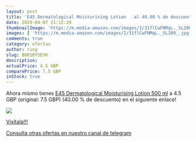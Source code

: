 ```yaml
---
layout: post
title: 'E45 Dermatological Moisturising Lotion   al 40.00 % de descuento'
date: 2020-04-07 21:12:29
thumbnailImage: 'https://m.media-amazon.com/images/I/31flCwFNMqL._SL200_.jpg'
images: [ 'https://m.media-amazon.com/images/I/31flCwFNMqL._SL200_.jpg' ]
comments: true
category: ofertas
author: ring
slug: B001RYSEVK
description:
actualPrice: 4.5 GBP
comparePrice: 7.5 GBP
inStock: true
---
```


Ahora mismo tienes [E45 Dermatological Moisturising Lotion  500 ml](https://www.amazon.com/dp/B001RYSEVK/?tag=redken08-20) a 4.5 GBP (original: 7.5 GBP) (40.00 %  de descuento) en el siguiente enlace!

[![](https://m.media-amazon.com/images/I/31flCwFNMqL._SL200_.jpg)](https://www.amazon.com/dp/B001RYSEVK/?tag=redken08-20)

[Visítala!!!](https://www.amazon.com/dp/B001RYSEVK/?tag=redken08-20)

[Consulta otras ofertas en nuestro canal de telegram](https://t.me/s/ofertas25)

